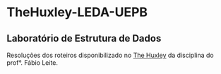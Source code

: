 # TheHuxley-LEDA-UEPB
## Laboratório de Estrutura de Dados

Resoluções dos roteiros disponibilizado no [The Huxley](https://www.thehuxley.com) da disciplina do prof°. Fábio Leite.
